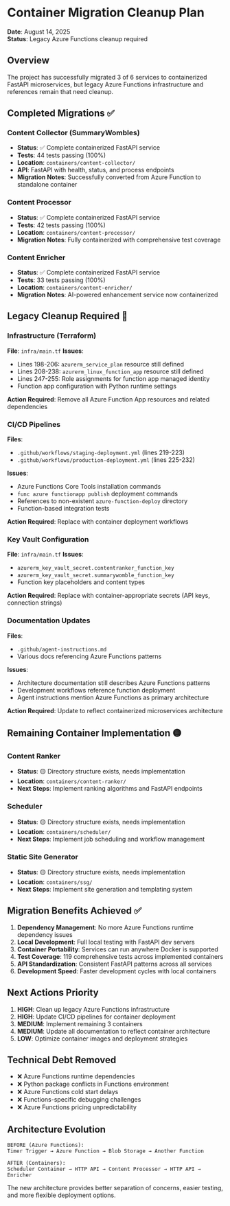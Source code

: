# Container Migration Cleanup Plan

**Date**: August 14, 2025  
**Status**: Legacy Azure Functions cleanup required

## Overview

The project has successfully migrated 3 of 6 services to containerized FastAPI microservices, but legacy Azure Functions infrastructure and references remain that need cleanup.

## Completed Migrations ✅

### Content Collector (SummaryWombles)
- **Status**: ✅ Complete containerized FastAPI service
- **Tests**: 44 tests passing (100%)
- **Location**: `containers/content-collector/`
- **API**: FastAPI with health, status, and process endpoints
- **Migration Notes**: Successfully converted from Azure Function to standalone container

### Content Processor  
- **Status**: ✅ Complete containerized FastAPI service
- **Tests**: 42 tests passing (100%)
- **Location**: `containers/content-processor/`
- **Migration Notes**: Fully containerized with comprehensive test coverage

### Content Enricher
- **Status**: ✅ Complete containerized FastAPI service  
- **Tests**: 33 tests passing (100%)
- **Location**: `containers/content-enricher/`
- **Migration Notes**: AI-powered enhancement service now containerized

## Legacy Cleanup Required 🔴

### Infrastructure (Terraform)
**File**: `infra/main.tf`
**Issues**:
- Lines 198-206: `azurerm_service_plan` resource still defined
- Lines 208-238: `azurerm_linux_function_app` resource still defined
- Lines 247-255: Role assignments for function app managed identity
- Function app configuration with Python runtime settings

**Action Required**: Remove all Azure Function App resources and related dependencies

### CI/CD Pipelines
**Files**: 
- `.github/workflows/staging-deployment.yml` (lines 219-223)
- `.github/workflows/production-deployment.yml` (lines 225-232)

**Issues**:
- Azure Functions Core Tools installation commands
- `func azure functionapp publish` deployment commands
- References to non-existent `azure-function-deploy` directory
- Function-based integration tests

**Action Required**: Replace with container deployment workflows

### Key Vault Configuration
**File**: `infra/main.tf`
**Issues**:
- `azurerm_key_vault_secret.contentranker_function_key`
- `azurerm_key_vault_secret.summarywomble_function_key`
- Function key placeholders and content types

**Action Required**: Replace with container-appropriate secrets (API keys, connection strings)

### Documentation Updates
**Files**: 
- `.github/agent-instructions.md`
- Various docs referencing Azure Functions patterns

**Issues**:
- Architecture documentation still describes Azure Functions patterns
- Development workflows reference function deployment
- Agent instructions mention Azure Functions as primary architecture

**Action Required**: Update to reflect containerized microservices architecture

## Remaining Container Implementation 🟡

### Content Ranker
- **Status**: 🟡 Directory structure exists, needs implementation
- **Location**: `containers/content-ranker/`
- **Next Steps**: Implement ranking algorithms and FastAPI endpoints

### Scheduler  
- **Status**: 🟡 Directory structure exists, needs implementation
- **Location**: `containers/scheduler/`
- **Next Steps**: Implement job scheduling and workflow management

### Static Site Generator
- **Status**: 🟡 Directory structure exists, needs implementation  
- **Location**: `containers/ssg/`
- **Next Steps**: Implement site generation and templating system

## Migration Benefits Achieved ✅

1. **Dependency Management**: No more Azure Functions runtime dependency issues
2. **Local Development**: Full local testing with FastAPI dev servers
3. **Container Portability**: Services can run anywhere Docker is supported
4. **Test Coverage**: 119 comprehensive tests across implemented containers
5. **API Standardization**: Consistent FastAPI patterns across all services
6. **Development Speed**: Faster development cycles with local containers

## Next Actions Priority

1. **HIGH**: Clean up legacy Azure Functions infrastructure
2. **HIGH**: Update CI/CD pipelines for container deployment  
3. **MEDIUM**: Implement remaining 3 containers
4. **MEDIUM**: Update all documentation to reflect container architecture
5. **LOW**: Optimize container images and deployment strategies

## Technical Debt Removed

- ❌ Azure Functions runtime dependencies
- ❌ Python package conflicts in Functions environment
- ❌ Azure Functions cold start delays
- ❌ Functions-specific debugging challenges
- ❌ Azure Functions pricing unpredictability

## Architecture Evolution

```
BEFORE (Azure Functions):
Timer Trigger → Azure Function → Blob Storage → Another Function

AFTER (Containers):
Scheduler Container → HTTP API → Content Processor → HTTP API → Enricher
```

The new architecture provides better separation of concerns, easier testing, and more flexible deployment options.
